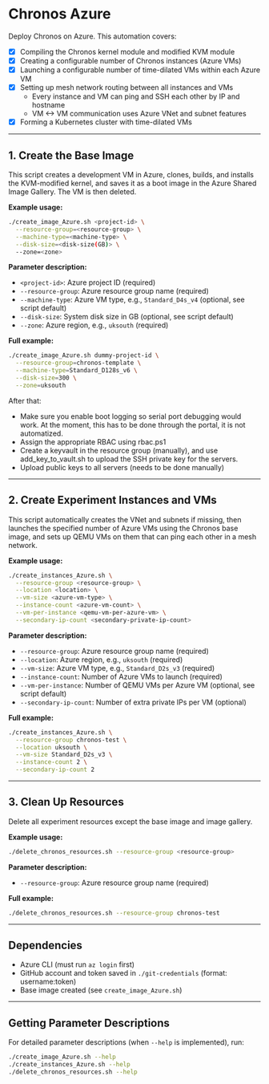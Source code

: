 # Chronos Azure

Deploy Chronos on Azure. This automation covers:

- [x] Compiling the Chronos kernel module and modified KVM module
- [x] Creating a configurable number of Chronos instances (Azure VMs)
- [x] Launching a configurable number of time-dilated VMs within each Azure VM
- [x] Setting up mesh network routing between all instances and VMs
    - Every instance and VM can ping and SSH each other by IP and hostname
    - VM <-> VM communication uses Azure VNet and subnet features
- [x] Forming a Kubernetes cluster with time-dilated VMs

---

## 1. Create the Base Image

This script creates a development VM in Azure, clones, builds, and installs the KVM-modified kernel, and saves it as a boot image in the Azure Shared Image Gallery. The VM is then deleted.

**Example usage:**
```bash
./create_image_Azure.sh <project-id> \
  --resource-group=<resource-group> \
  --machine-type=<machine-type> \
  --disk-size=<disk-size(GB)> \
  --zone=<zone>
```
**Parameter description:**
- `<project-id>`: Azure project ID (required)
- `--resource-group`: Azure resource group name (required)
- `--machine-type`: Azure VM type, e.g., `Standard_D4s_v4` (optional, see script default)
- `--disk-size`: System disk size in GB (optional, see script default)
- `--zone`: Azure region, e.g., `uksouth` (required)

**Full example:**
```bash
./create_image_Azure.sh dummy-project-id \
  --resource-group=chronos-template \
  --machine-type=Standard_D128s_v6 \
  --disk-size=300 \
  --zone=uksouth
```
After that:
- Make sure you enable boot logging so serial port debugging would work. At the moment, this has to be done through the portal, it is not automatized. 
- Assign the appropriate RBAC using rbac.ps1
- Create a keyvault in the resource group (manually), and use add_key_to_vault.sh to upload the SSH private key for the servers.
- Upload public keys to all servers (needs to be done manually)

---

## 2. Create Experiment Instances and VMs

This script automatically creates the VNet and subnets if missing, then launches the specified number of Azure VMs using the Chronos base image, and sets up QEMU VMs on them that can ping each other in a mesh network.

**Example usage:**
```bash
./create_instances_Azure.sh \
  --resource-group <resource-group> \
  --location <location> \
  --vm-size <azure-vm-type> \
  --instance-count <azure-vm-count> \
  --vm-per-instance <qemu-vm-per-azure-vm> \
  --secondary-ip-count <secondary-private-ip-count>
```
**Parameter description:**
- `--resource-group`: Azure resource group name (required)
- `--location`: Azure region, e.g., `uksouth` (required)
- `--vm-size`: Azure VM type, e.g., `Standard_D2s_v3` (required)
- `--instance-count`: Number of Azure VMs to launch (required)
- `--vm-per-instance`: Number of QEMU VMs per Azure VM (optional, see script default)
- `--secondary-ip-count`: Number of extra private IPs per VM (optional)

**Full example:**
```bash
./create_instances_Azure.sh \
  --resource-group chronos-test \
  --location uksouth \
  --vm-size Standard_D2s_v3 \
  --instance-count 2 \
  --secondary-ip-count 2
```

---

## 3. Clean Up Resources

Delete all experiment resources except the base image and image gallery.

**Example usage:**
```bash
./delete_chronos_resources.sh --resource-group <resource-group>
```
**Parameter description:**
- `--resource-group`: Azure resource group name (required)

**Full example:**
```bash
./delete_chronos_resources.sh --resource-group chronos-test
```

---

## Dependencies

- Azure CLI (must run `az login` first)
- GitHub account and token saved in `./git-credentials` (format: username:token)
- Base image created (see `create_image_Azure.sh`)

---

## Getting Parameter Descriptions

For detailed parameter descriptions (when `--help` is implemented), run:
```bash
./create_image_Azure.sh --help
./create_instances_Azure.sh --help
./delete_chronos_resources.sh --help
```
